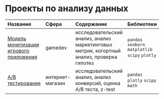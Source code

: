 # Проекты по анализу данных

| Название | Сфера | Содержание | Библиотеки |
| :-------------------- | :-------------------- |:--------------------|:--------------------|
| [Модель монетизации игрового приложения](https://github.com/barrabanda/practicum/tree/main/monetization%20model) | gamedev | исследовательский анализ, анализ маркетинговых метрик, когортный анализ, проверка гипотез  | `pandas` `seaborn` `matplotlib` `scipy` `plotly` |
| [A/B тестирование](https://github.com/barrabanda/practicum/tree/main/ab_test) | интернет-магазин | исследовательский анализ, анализ конверсий, оценка A/B теста, z-test  | `pandas` `plotly` `scipy` `math` |
